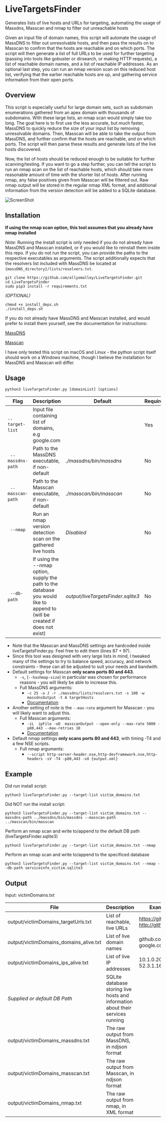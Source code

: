
# LiveTargetsFinder
Generates lists of live hosts and URLs for targeting, automating the usage of Massdns, Masscan and nmap to filter out unreachable hosts

Given an input file of domain names, this script will automate the usage of MassDNS to filter out unresolvable hosts, and then pass the results on to Masscan to confirm that the hosts are reachable and on which ports. The script will then generate a list of full URLs to be used for further targeting (passing into tools like gobuster or dirsearch, or making HTTP requests), a list of reachable domain names, and a list of reachable IP addresses. As an optional last step, you can run an nmap version scan on this reduced host list, verifying that the earlier reachable hosts are up, and gathering service information from their open ports.

## Overview

This script is especially useful for large domain sets, such as subdomain enumerations gathered from an apex domain with thousands of subdomains. With these large lists, an nmap scan would simply take too long. The goal here is to first use the less accurate, but much faster, MassDNS to quickly reduce the size of your input list by removing unresolvable domains. Then, Masscan will be able to take the output from MassDNS, and further confirm that the hosts are reachable, and on which ports. The script will then parse these results and generate lists of the live hosts discovered.

Now, the list of hosts should be reduced enough to be suitable for further scanning/testing. If you want to go a step further, you can tell the script to run an nmap scan on the list of reachable hosts, which should take more reasonable amount of time with the shorter list of hosts. After running nmap, any false positives given from Masscan will be filtered out. Raw nmap output will be stored in the regular nmap XML format, and additional information from the version detection will be added to a SQLite database.

![ScreenShot](https://raw.githubusercontent.com/allyomalley/LiveTargetsFinder/master/livehosts_img.png)


## Installation

**If using the nmap scan option, this tool assumes that you already have nmap installed**

*Note*: Running the install script is only needed if you do not already have MassDNS and Masscan installed, or if you would like to reinstall them inside this repo. If you do not run the script, you can provide the paths to the respective executables as arguments. The script additionally expects that the resolvers list included with MassDNS be located at ```{massDNS_directory}/lists/resolvers.txt```.

```
git clone https://github.com/allyomalley/LiveTargetsFinder.git
cd LiveTargetsFinder
sudo pip3 install -r requirements.txt
```

*(OPTIONAL)*
```
chmod +x install_deps.sh
./install_deps.sh
```

If you do not already have MassDNS and Masscan installed, and would prefer to install them yourself, see the documentation for instructions:

[MassDNS](https://github.com/blechschmidt/massdns)

[Masscan](https://github.com/robertdavidgraham/masscan)

I have only tested this script on macOS and Linux - the python script itself should work on a Windows machine, though I believe the installation for MassDNS and Masscan will differ.

## Usage

```
python3 liveTargetsFinder.py [domainList] [options]
```

| Flag | Description | Default | Required |
| --------------- | --- | --- | :--- |
| &nbsp; &nbsp; &nbsp; &nbsp; &nbsp; &nbsp; &nbsp; &nbsp; `--target-list` &nbsp; &nbsp; &nbsp; &nbsp; &nbsp; &nbsp; &nbsp; &nbsp; | Input file containing list of domains, e.g google.com | | Yes |
| &nbsp; `--massdns-path` &nbsp; | Path to the MassDNS executable, if non-default | *./massdns/bin/massdns* | No |
| &nbsp; `--masscan-path` &nbsp; | Path to the Masscan executable, if non-default | *./masscan/bin/masscan* | No |
| &nbsp; `--nmap` &nbsp; | Run an nmap version detection scan on the gathered live hosts | *Disabled* | No |
| &nbsp; `--db-path` &nbsp; | If using the --nmap option, supply the path to the database you would like to append to (will be created if does not exist) | *output/liveTargetsFinder.sqlite3* | No |


* Note that the Masscan and MassDNS settings are hardcoded inside liveTargetsFinder.py. Feel free to edit them (lines 87 + 97).
* Since this tool was designed with very large lists in mind, I tweaked many of the settings to try to balance speed, accuracy, and network constraints - these can all be adjusted to suit your needs and bandwith.
* Default settings for Masscan **only scans ports 80 and 443**. 
  - ```-s```, (```--hashmap-size```) in particular was chosen for performance reasons - you will likely be able to increase this.
  - Full MassDNS arguments:
    - ```-c 25 -o J -r ./massdns/lists/resolvers.txt -s 100 -w  massdnsOutput -t A targetHosts```
    - [Documentation](https://github.com/blechschmidt/massdns)
* Another setting of note is the ```--max-rate``` argument for Masscan - you will likely want to adjust this.
  - Full Masscan arguments:
    - ```-iL  ipFile -oD  masscanOutput --open-only --max-rate 5000 -p80,443 --max-retries 10```
    - [Documentation](https://github.com/robertdavidgraham/masscan)
* Default nmap settings **only scans ports 80 and 443**, with timing -T4 and a few NSE scripts.
  - Full nmap arguments:
    - ```--script http-server-header.nse,http-devframework.nse,http-headers -sV -T4 -p80,443 -oX {output.xml}```

## Example

Did run install script:

```
python3 liveTargetsFinder.py --target-list victim_domains.txt
```

Did NOT run the install script:

```
python3 liveTargetsFinder.py --target-list victim_domains.txt --massdns-path ../massdns/bin/massdns --masscan-path ../masscan/bin/masscan 
```

Perform an nmap scan and write to/append to the default DB path (liveTargetsFinder.sqlite3)

```
python3 liveTargetsFinder.py --target-list victim_domains.txt --nmap
```

Perform an nmap scan and write to/append to the specificed database

```
python3 liveTargetsFinder.py --target-list victim_domains.txt --nmap --db-path serviceinfo_victim.sqlite3
```

## Output

Input: victimDomains.txt

| File | Description | Examples |
| --- | --- | --- |
| output/victimDomains_targetUrls.txt | List of reachable, live URLs | https://github.com, http://github.com |
| output/victimDomains_domains_alive.txt | List of live domain names | github.com, google.com |
| output/victimDomains_ips_alive.txt | List of live IP addresses | 10.1.0.200, 52.3.1.166 |
| *Supplied or default DB Path* | SQLite database storing live hosts and information about their services running | |
| output/victimDomains_massdns.txt | The raw output from MassDNS, in ndjson format | |
| output/victimDomains_masscan.txt | The raw output from Masscan, in ndjson format | | 
| output/victimDomains_nmap.txt | The raw output from nmap, in XML format | | 

